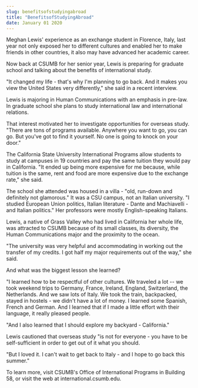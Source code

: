 ```yaml
---
slug: benefitsofstudyingabroad
title: "BenefitsofStudyingAbroad"
date: January 01 2020
---
```


<p>Meghan Lewis' experience as an exchange student in Florence, Italy, last year not only exposed her to different cultures and enabled her to make friends in other countries, it also may have advanced her academic career.
</p><p>Now back at CSUMB for her senior year, Lewis is preparing for graduate school and talking about the benefits of international study.
</p><p>"It changed my life - that's why I'm planning to go back. And it makes you view the United States very differently," she said in a recent interview.
</p><p>Lewis is majoring in Human Communications with an emphasis in pre-law. In graduate school she plans to study international law and international relations.
</p><p>That interest motivated her to investigate opportunities for overseas study. "There are tons of programs available. Anywhere you want to go, you can go. But you've got to find it yourself. No one is going to knock on your door."
</p><p>The California State University International Programs allow students to study at campuses in 19 countries and pay the same tuition they would pay in California. "It ended up being more expensive for me because, while tuition is the same, rent and food are more expensive due to the exchange rate," she said.
</p><p>The school she attended was housed in a villa - "old, run-down and definitely not glamorous." It was a CSU campus, not an Italian university. "I studied European Union politics, Italian literature - Dante and Machiavelli - and Italian politics." Her professors were mostly English-speaking Italians.
</p><p>Lewis, a native of Grass Valley who had lived in California her whole life, was attracted to CSUMB because of its small classes, its diversity, the Human Communications major and the proximity to the ocean.
</p><p>"The university was very helpful and accommodating in working out the transfer of my credits. I got half my major requirements out of the way," she said.
</p><p>And what was the biggest lesson she learned?
</p><p>"I learned how to be respectful of other cultures. We traveled a lot -- we took weekend trips to Germany, France, Ireland, England, Switzerland, the Netherlands. And we saw lots of Italy. We took the train, backpacked, stayed in hostels - we didn't have a lot of money. I learned some Spanish, French and German. And I learned that if I made a little effort with their language, it really pleased people.
</p><p>"And I also learned that I should explore my backyard - California."
</p><p>Lewis cautioned that overseas study "is not for everyone - you have to be self-sufficient in order to get out of it what you should.
</p><p>"But I loved it. I can't wait to get back to Italy - and I hope to go back this summer."
</p><p>To learn more, visit CSUMB's Office of International Programs in Building 58, or visit the web at international.csumb.edu.
</p>
